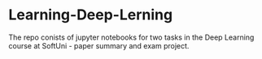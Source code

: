 # Learning-Deep-Lerning

The repo conists of jupyter notebooks for two tasks in the Deep Learning course at SoftUni - paper summary and exam project.
